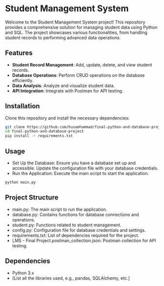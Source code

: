 # Student Management System

Welcome to the Student Management System project! This repository provides a comprehensive solution for managing student data using Python and SQL. The project showcases various functionalities, from handling student records to performing advanced data operations.

## Features

- **Student Record Management**: Add, update, delete, and view student records.
- **Database Operations**: Perform CRUD operations on the database efficiently.
- **Data Analysis**: Analyze and visualize student data.
- **API Integration**: Integrate with Postman for API testing.

## Installation

Clone this repository and install the necessary dependencies:

```bash
git clone https://github.com/husamhammad/final-python-and-database-project.git
cd final-python-and-database-project
pip install -r requirements.txt
```

## Usage
- Set Up the Database: Ensure you have a database set up and accessible. Update the configuration file with your database credentials.
- Run the Application: Execute the main script to start the application.

```bash
python main.py
```

## Project Structure

- main.py: The main script to run the application.
- database.py: Contains functions for database connections and operations.
- student.py: Functions related to student management.
- config.py: Configuration file for database credentials and settings.
- requirements.txt: List of dependencies required for the project.
- LMS - Final Project.postman_collection.json: Postman collection for API testing.

## Dependencies
- Python 3.x
- [List all the libraries used, e.g., pandas, SQLAlchemy, etc.]

